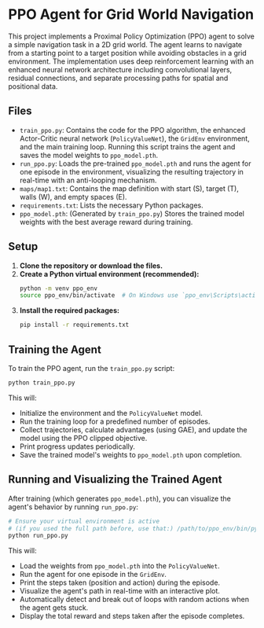 # PPO Agent for Grid World Navigation

This project implements a Proximal Policy Optimization (PPO) agent to solve a simple navigation task in a 2D grid world. The agent learns to navigate from a starting point to a target position while avoiding obstacles in a grid environment. The implementation uses deep reinforcement learning with an enhanced neural network architecture including convolutional layers, residual connections, and separate processing paths for spatial and positional data.

## Files

*   `train_ppo.py`: Contains the code for the PPO algorithm, the enhanced Actor-Critic neural network (`PolicyValueNet`), the `GridEnv` environment, and the main training loop. Running this script trains the agent and saves the model weights to `ppo_model.pth`.
*   `run_ppo.py`: Loads the pre-trained `ppo_model.pth` and runs the agent for one episode in the environment, visualizing the resulting trajectory in real-time with an anti-looping mechanism.
*   `maps/map1.txt`: Contains the map definition with start (S), target (T), walls (W), and empty spaces (E).
*   `requirements.txt`: Lists the necessary Python packages.
*   `ppo_model.pth`: (Generated by `train_ppo.py`) Stores the trained model weights with the best average reward during training.

## Setup

1.  **Clone the repository or download the files.**
2.  **Create a Python virtual environment (recommended):**
    ```bash
    python -m venv ppo_env
    source ppo_env/bin/activate  # On Windows use `ppo_env\Scripts\activate`
    ```
3.  **Install the required packages:**
    ```bash
    pip install -r requirements.txt
    ```

## Training the Agent

To train the PPO agent, run the `train_ppo.py` script:

```bash
python train_ppo.py
```

This will:
*   Initialize the environment and the `PolicyValueNet` model.
*   Run the training loop for a predefined number of episodes.
*   Collect trajectories, calculate advantages (using GAE), and update the model using the PPO clipped objective.
*   Print progress updates periodically.
*   Save the trained model's weights to `ppo_model.pth` upon completion.

## Running and Visualizing the Trained Agent

After training (which generates `ppo_model.pth`), you can visualize the agent's behavior by running `run_ppo.py`:

```bash
# Ensure your virtual environment is active
# (if you used the full path before, use that:) /path/to/ppo_env/bin/python run_ppo.py 
python run_ppo.py
```

This will:
*   Load the weights from `ppo_model.pth` into the `PolicyValueNet`.
*   Run the agent for one episode in the `GridEnv`.
*   Print the steps taken (position and action) during the episode.
*   Visualize the agent's path in real-time with an interactive plot.
*   Automatically detect and break out of loops with random actions when the agent gets stuck.
*   Display the total reward and steps taken after the episode completes.